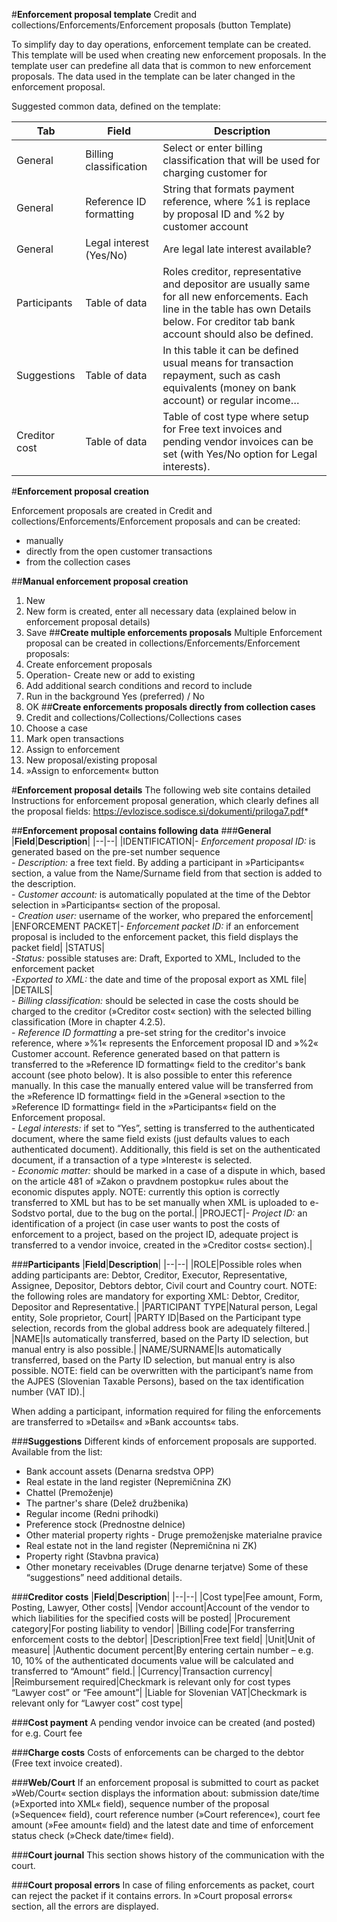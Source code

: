 #**Enforcement proposal template**
Credit and collections/Enforcements/Enforcement proposals (button Template)

To simplify day to day operations, enforcement template can be created. This template will be used when creating new enforcement proposals. In the template user can predefine all data that is common to new enforcement proposals. The data used in the template can be later changed in the enforcement proposal. 

Suggested common data, defined on the template:

|**Tab**|**Field**|**Description**|
|--|--|--|
|General|Billing classification|Select or enter billing classification that will be used for charging customer for| 
|General|Reference ID formatting|String that formats payment reference, where %1 is replace by proposal ID and %2 by customer account|
|General|Legal interest (Yes/No)|Are legal late interest available?|
|Participants|Table of data|Roles creditor, representative and depositor are usually same for all new enforcements. Each line in the table has own Details below. For creditor tab bank account should also be defined.|
|Suggestions|Table of data|In this table it can be defined usual means for transaction repayment, such as cash equivalents (money on bank account) or regular income…|
|Creditor cost|Table of data|Table of cost type where setup for Free text invoices and pending vendor invoices can be set (with Yes/No option for Legal interests).|

#**Enforcement proposal creation**

Enforcement proposals are created in Credit and collections/Enforcements/Enforcement proposals and can be created:
-	manually
-	directly from the open customer transactions
-	from the collection cases

##**Manual enforcement proposal creation**
1.	New
2.	New form is created, enter all necessary data (explained below in enforcement proposal details)
3.	Save
##**Create multiple enforcements proposals**
Multiple Enforcement proposal can be created in collections/Enforcements/Enforcement proposals:
1.	Create enforcement proposals
2.	Operation- Create new or add to existing
3.	Add additional search conditions and record to include
4.	Run in the background Yes (preferred) / No
5.	OK
##**Create enforcements proposals directly from collection cases**
1.	Credit and collections/Collections/Collections cases
2.	Choose a case
3.	Mark open transactions
4.	Assign to enforcement
5.	New proposal/existing proposal
6.	»Assign to enforcement« button

#**Enforcement proposal details**
The following web site contains detailed Instructions for enforcement proposal generation, which clearly defines all the proposal fields:
https://evlozisce.sodisce.si/dokumenti/priloga7.pdf* 

##**Enforcement proposal contains following data**
###**General**
|**Field**|**Description**|
|--|--|
|IDENTIFICATION|- _Enforcement proposal ID:_ is generated based on the pre-set number sequence<br>- _Description:_ a free text field. By adding a participant in »Participants« section, a value from the Name/Surname field from that section is added to the description.<br>- _Customer account:_ is automatically populated at the time of the Debtor selection in »Participants« section of the proposal.<br>- _Creation user:_ username of the worker, who prepared the enforcement|
|ENFORCEMENT PACKET|- _Enforcement packet ID:_ if an enforcement proposal is included to the enforcement packet, this field displays the packet field|
|STATUS|<br>-_Status:_ possible statuses are: Draft, Exported to XML, Included to the enforcement packet<br>-_Exported to XML:_ the date and time of the proposal export as XML file|
|DETAILS|<br>- _Billing classification:_ should be selected in case the costs should be charged to the creditor (»Creditor cost« section) with the selected billing classification (More in chapter 4.2.5).<br>- _Reference ID formatting_ a pre-set string for the creditor's invoice reference, where »%1« represents the Enforcement proposal ID and »%2« Customer account. Reference generated based on that pattern is transferred to the »Reference ID formatting« field to the creditor's bank account (see photo below). It is also possible to enter this reference manually. In this case the manually entered value will be transferred from the »Reference ID formatting« field in the »General »section to the »Reference ID formatting« field in the »Participants« field on the Enforcement proposal.<br>- _Legal interests:_ if set to “Yes”, setting is transferred to the authenticated document, where the same field exists (just defaults values to each authenticated document). Additionally, this field is set on the authenticated document, if a transaction of a type »Interest« is selected.<br>- _Economic matter:_ should be marked in a case of a dispute in which, based on the article 481 of »Zakon o pravdnem postopku« rules about the economic disputes apply. NOTE: currently this option is correctly transferred to XML but has to be set manually when XML is uploaded to e-Sodstvo portal, due to the bug on the portal.|
|PROJECT|- _Project ID:_ an identification of a project (in case user wants to post the costs of enforcement to a project, based on the project ID, adequate project is transferred to a vendor invoice, created in the »Creditor costs« section).|

###**Participants**
|**Field**|**Description**|
|--|--|
|ROLE|Possible roles when adding participants are: Debtor, Creditor, Executor, Representative, Assignee, Depositor, Debtors debtor, Civil court and Country court. NOTE: the following roles are mandatory for exporting XML: Debtor, Creditor, Depositor and Representative.|
|PARTICIPANT TYPE|Natural person, Legal entity, Sole proprietor, Court|
|PARTY ID|Based on the Participant type selection, records from the global address book are adequately filtered.|
|NAME|Is automatically transferred, based on the Party ID selection, but manual entry is also possible.|
|NAME/SURNAME|Is automatically transferred, based on the Party ID selection, but manual entry is also possible. NOTE: field can be overwritten with the participant’s name from the AJPES (Slovenian Taxable Persons), based on the tax identification number (VAT ID).|

When adding a participant, information required for filing the enforcements are transferred to »Details« and »Bank accounts« tabs.

###**Suggestions**
Different kinds of enforcement proposals are supported. Available from the list:
-	Bank account assets (Denarna sredstva OPP)
-	Real estate in the land register (Nepremičnina ZK)
-	Chattel (Premoženje)
-	The partner's share (Delež družbenika)
-	Regular income (Redni prihodki)
-	Preference stock (Prednostne delnice)
-	Other material property rights - Druge premoženjske materialne pravice
-	Real estate not in the land register (Nepremičnina ni ZK)
-	Property right (Stavbna pravica)
-	Other monetary receivables (Druge denarne terjatve)
Some of these “suggestions” need additional details.

###**Creditor costs**
|**Field**|**Description**|
|--|--|
|Cost type|Fee amount, Form, Posting, Lawyer, Other costs|
|Vendor account|Account of the vendor to which liabilities for the specified costs will be posted|
|Procurement category|For posting liability to vendor|
|Billing code|For transferring enforcement costs to the debtor|
|Description|Free text field|
|Unit|Unit of measure|
|Authentic document percent|By entering certain number – e.g. 10, 10% of the authenticated documents value will be calculated and transferred to “Amount” field.|
|Currency|Transaction currency|
|Reimbursement required|Checkmark is relevant only for cost types “Lawyer cost” or “Fee amount”|
|Liable for Slovenian VAT|Checkmark is relevant only for “Lawyer cost” cost type|

###**Cost payment**
A pending vendor invoice can be created (and posted) for e.g. Court fee

###**Charge costs**
Costs of enforcements can be charged to the debtor (Free text invoice created).

###**Web/Court**
If an enforcement proposal is submitted to court as packet »Web/Court« section displays the information about:  submission date/time (»Exported into XML« field), sequence number of the proposal (»Sequence« field), court reference number (»Court reference«), court fee amount (»Fee amount« field) and the latest date and time of enforcement status check (»Check date/time« field).

###**Court journal**
This section shows history of the communication with the court.

###**Court proposal errors**
In case of filing enforcements as packet, court can reject the packet if it contains errors. In »Court proposal errors« section, all the errors are displayed.